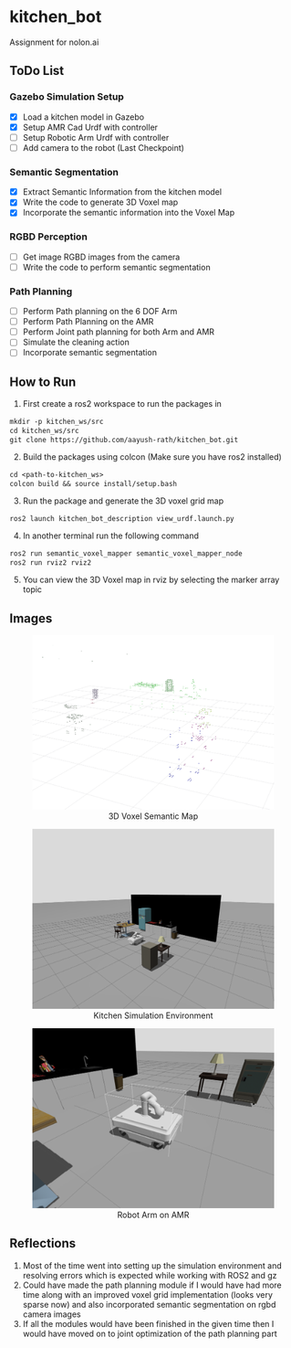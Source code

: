 # kitchen_bot
Assignment for nolon.ai

## ToDo List

### Gazebo Simulation Setup
- [x] Load a kitchen model in Gazebo
- [x] Setup AMR Cad Urdf with controller
- [ ] Setup Robotic Arm Urdf with controller
- [ ] Add camera to the robot (Last Checkpoint)

### Semantic Segmentation
- [x] Extract Semantic Information from the kitchen model
- [x] Write the code to generate 3D Voxel map
- [x] Incorporate the semantic information into the Voxel Map

### RGBD Perception
- [ ] Get image RGBD images from the camera
- [ ] Write the code to perform semantic segmentation 

### Path Planning
- [ ] Perform Path planning on the 6 DOF Arm
- [ ] Perform Path Planning on the AMR
- [ ] Perform Joint path planning for both Arm and AMR
- [ ] Simulate the cleaning action
- [ ] Incorporate semantic segmentation

## How to Run

1. First create a ros2 workspace to run the packages in

```shell script
mkdir -p kitchen_ws/src
cd kitchen_ws/src
git clone https://github.com/aayush-rath/kitchen_bot.git
```

2. Build the packages using colcon (Make sure you have ros2 installed)
```shell script
cd <path-to-kitchen_ws>
colcon build && source install/setup.bash
```

3. Run the package and generate the 3D voxel grid map
```shell script
ros2 launch kitchen_bot_description view_urdf.launch.py
```

4. In another terminal run the following command
```shell script
ros2 run semantic_voxel_mapper semantic_voxel_mapper_node
ros2 run rviz2 rviz2
```

5. You can view the 3D Voxel map in rviz by selecting the marker array topic

## Images
<div align="center">
    <figure>
        <img src="images/image.png" alt="alt text" width="500">
        <figcaption>3D Voxel Semantic Map</figcaption>
    </figure>
    <figure>
        <img src="images/2025-07-09T20:17:30.515460939.png" alt="alt text" width="500">
        <figcaption>Kitchen Simulation Environment</figcaption>
    </figure>
    <figure>
        <img src="images/2025-07-09T20:19:36.842187033.png" alt="alt text" width="500">
        <figcaption>Robot Arm on AMR</figcaption>
    </figure>
</div>

## Reflections

1. Most of the time went into setting up the simulation environment and resolving errors which is expected while working with ROS2 and gz
2. Could have made the path planning module if I would have had more time along with an improved voxel grid implementation (looks very sparse now) and also incorporated semantic segmentation on rgbd camera images
3. If all the modules would have been finished in the given time then I would have moved on to joint optimization of the path planning part

